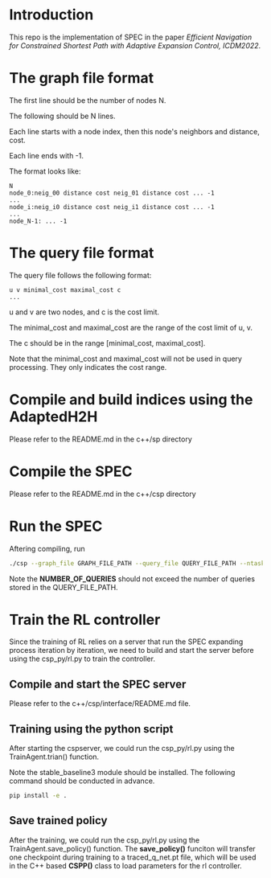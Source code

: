 # Introduction
This repo is the implementation of SPEC in the paper *Efficient Navigation for Constrained Shortest Path with Adaptive Expansion Control, ICDM2022*.


# The graph file format
The first line should be the number of nodes N.

The following should be N lines.

Each line starts with a node index, then this node's neighbors and distance, cost.

Each line ends with -1.

The format looks like:
```
N
node_0:neig_00 distance cost neig_01 distance cost ... -1
...
node_i:neig_i0 distance cost neig_i1 distance cost ... -1
...
node_N-1: ... -1
```

# The query file format
The query file follows the following format:
```
u v minimal_cost maximal_cost c
...
```
u and v are two nodes, and c is the cost limit.

The minimal_cost and maximal_cost are the range of the cost limit of u, v.

The c should be in the range [minimal_cost, maximal_cost].

Note that the minimal_cost and maximal_cost will not be used in query processing. They only indicates the cost range.


# Compile and build indices using the AdaptedH2H
Please refer to the README.md in the c++/sp directory


# Compile the SPEC
Please refer to the README.md in the c++/csp directory

# Run the SPEC
Aftering compiling, run
```bash
./csp --graph_file GRAPH_FILE_PATH --query_file QUERY_FILE_PATH --ntask NUMBER_OF_QUERIES
```
Note the **NUMBER_OF_QUERIES** should not exceed the number of queries stored in the QUERY_FILE_PATH.

# Train the RL controller
Since the training of RL relies on a server that run the SPEC expanding process iteration by iteration,
we need to build and start the server before using the csp_py/rl.py to train the controller.
## Compile and start the SPEC server
Please refer to the c++/csp/interface/README.md file.

## Training using the python script
After starting the cspserver, we could run the csp_py/rl.py using the TrainAgent.trian() function.

Note the stable_baseline3 module should be installed.
The following command should be conducted in advance.
```bash
pip install -e .
```

## Save trained policy
After the training, we could run the csp_py/rl.py using the TrainAgent.save_policy() function.
The **save_policy()** funciton will transfer one checkpoint during training to a traced_q_net.pt file, which will be used in the C++ based **CSPP()** class to load parameters for the rl controller.

